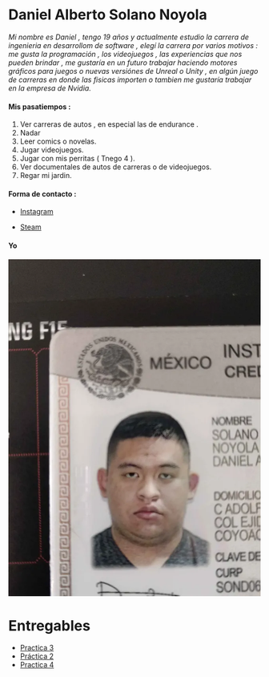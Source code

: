 # Daniel Alberto Solano Noyola

_Mi nombre es Daniel , tengo 19 años y actualmente estudio la carrera de ingenieria en desarrollom de software , elegí la carrera por varios motivos : me gusta la programación , los videojuegos , las experiencias que nos pueden brindar , me gustaría en un futuro trabajar haciendo motores gráficos para juegos o nuevas versiónes de Unreal o Unity , en algún juego de carreras en donde las fisicas importen o tambien me gustaría trabajar en la empresa de Nvidia._


#### Mis pasatiempos :

1. Ver carreras de autos , en especial las de endurance .
2. Nadar 
3. Leer comics o novelas.
4. Jugar videojuegos.
5. Jugar con mis perritas ( Tnego 4 ).
6. Ver documentales de autos de carreras o de videojuegos.
7. Regar mi jardin.

#### Forma de contacto : 
- [Instagram](https://www.instagram.com/ares499p?igsh=MWd1NXExcWxsamg5NA==)

- [Steam](https://steamcommunity.com/profiles/76561199791529419/)

#### Yo
![alt text](./ASSETS/image-3.png)

# Entregables 
- [Practica 3](./mds/etiquetas.md)
- [Práctica 2](mds/ramas-fusiones.md)
- [Practica 4](mds/primer-parcial.md)